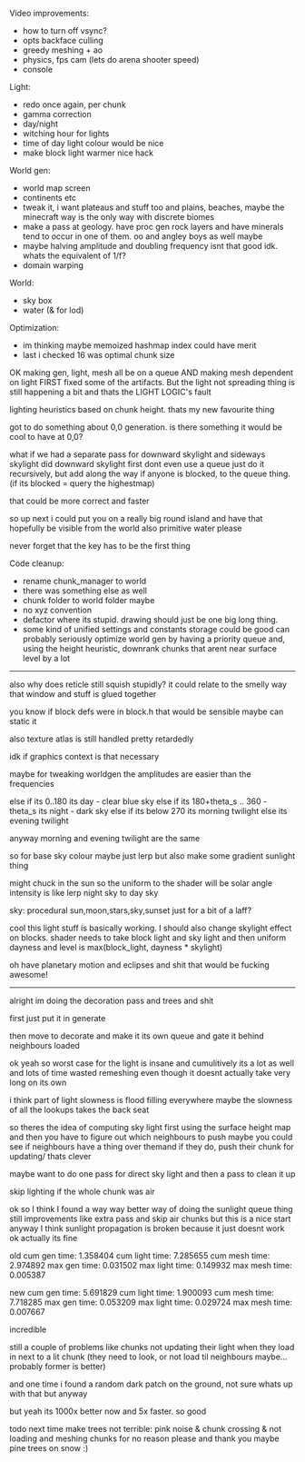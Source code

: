 Video improvements:
 * how to turn off vsync?
 * opts backface culling
 * greedy meshing + ao
 * physics, fps cam (lets do arena shooter speed)
 * console

Light:
 * redo once again, per chunk
 * gamma correction
 * day/night
 * witching hour for lights
 * time of day light colour would be nice
 * make block light warmer nice hack

World gen:
 * world map screen
 * continents etc
 * tweak it, i want plateaus and stuff too and plains, beaches, maybe the minecraft way is the only way with discrete biomes
 * make a pass at geology. have proc gen rock layers and have minerals tend to occur in one of them. oo and angley boys as well maybe
 * maybe halving amplitude and doubling frequency isnt that good idk. whats the equivalent of 1/f?
 * domain warping

World:
 * sky box
 * water (& for lod)

Optimization:
 * im thinking maybe memoized hashmap index could have merit
 * last i checked 16 was optimal chunk size

OK making gen, light, mesh all be on a queue AND making mesh dependent on light FIRST fixed some of the artifacts.
But the light not spreading thing is still happening a bit and thats the LIGHT LOGIC's fault

lighting heuristics based on chunk height. thats my new favourite thing

got to do something about 0,0 generation. is there something it would be cool to have at 0,0?



what if we had a separate pass for downward skylight and sideways skylight
did downward skylight first
dont even use a queue just do it recursively, but add along the way if anyone is blocked, to the queue thing. (if its blocked = query the highestmap)

that could be more correct and faster

so up next i could put you on a really big round island and have that hopefully be visible from the world
also primitive water please

never forget that the key has to be the first thing

Code cleanup:
 * rename chunk_manager to world
 * there was something else as well
 * chunk folder to world folder maybe
 * no xyz convention
 * defactor where its stupid. drawing should just be one big long thing.
 * some kind of unified settings and constants storage could be good
can probably seriously optimize world gen by having a priority queue and, using the height heuristic, downrank chunks that arent near surface level by a lot

-----------------------------------------------------

also why does reticle still squish stupidly? it could relate to the smelly way that window and stuff is glued together

you know if block defs were in block.h that would be sensible
maybe can static it

also texture atlas is still handled pretty retardedly

idk if graphics context is that necessary

maybe for tweaking worldgen the amplitudes are easier than the frequencies


else if its 0..180 its day - clear blue sky
else if its 180+theta_s .. 360 - theta_s its night - dark sky
else if its below 270 its morning twilight
else its evening twilight

anyway morning and evening twilight are the same

so for base sky colour maybe just lerp
but also make some gradient sunlight thing


might chuck in the sun
so the uniform to the shader will be solar angle
intensity is like lerp night sky to day sky


sky: procedural sun,moon,stars,sky,sunset just for a bit of a laff?


cool this light stuff is basically working. I should also change skylight effect on blocks. shader needs to take block light and sky light and then uniform dayness
and level is max(block_light, dayness * skylight)


oh have planetary motion and eclipses and shit that would be fucking awesome!

--------------------

alright im doing the decoration pass and trees and shit

first just put it in generate

then move to decorate and make it its own queue and gate it behind neighbours loaded

ok yeah so worst case for the light is insane
and cumulitively its a lot as well
and lots of time wasted remeshing even though it doesnt actually take very long on its own

i think part of light slowness is flood filling everywhere
maybe the slowness of all the lookups takes the back seat

so theres the idea of computing sky light first using the surface height map
and then you have to figure out which neighbours to push
maybe you could see if neighbours have a thing over themand if they do, push their chunk for updating/ thats clever

maybe want to do one pass for direct sky light and then a pass to clean it up

skip lighting if the whole chunk was air

ok so I think I found a way way better way of doing the sunlight queue thing
still improvements like extra pass and skip air chunks but this is a nice start
anyway I think sunlight propagation is broken because it just doesnt work
ok actually its fine

old
cum gen time: 1.358404
cum light time: 7.285655
cum mesh time: 2.974892
max gen time: 0.031502
max light time: 0.149932
max mesh time: 0.005387

new
cum gen time: 5.691829
cum light time: 1.900093
cum mesh time: 7.718285
max gen time: 0.053209
max light time: 0.029724
max mesh time: 0.007667

incredible

still a couple of problems like chunks not updating their light when they load in next to a lit chunk (they need to look, or not load til neighbours maybe... probably former is better)

and one time i found a random dark patch on the ground, not sure whats up with that but anyway

but yeah its 1000x better now and 5x faster. so good


todo next time make trees not terrible: pink noise & chunk crossing & not loading and meshing chunks for no reason please and thank you
maybe pine trees on snow :)